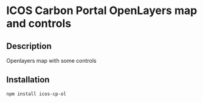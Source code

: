 # ICOS Carbon Portal OpenLayers map and controls

## Description
Openlayers map with some controls

## Installation
`npm install icos-cp-ol`
